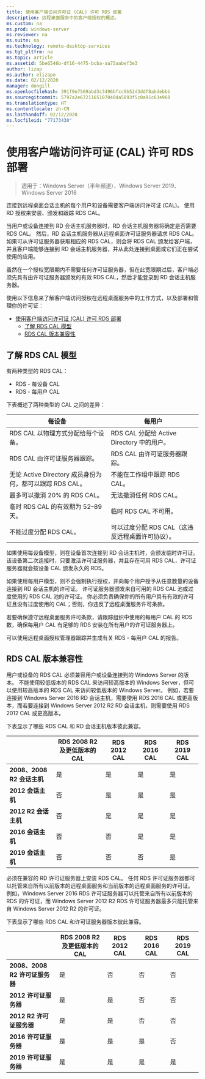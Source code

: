 ```yaml
---
title: 使用客户端访问许可证 (CAL) 许可 RDS 部署
description: 远程桌面服务中的客户端授权的概述。
ms.custom: na
ms.prod: windows-server
ms.reviewer: na
ms.suite: na
ms.technology: remote-desktop-services
ms.tgt_pltfrm: na
ms.topic: article
ms.assetid: 5be6546b-df16-4475-bcba-aa75aabef3e3
author: lizap
ms.author: elizapo
ms.date: 02/12/2020
manager: dongill
ms.openlocfilehash: 391f9e7569abd3c3496bfcc9b52d3ddf8abdebbb
ms.sourcegitcommit: 5797a2e67211651070404a5893f5c0a91c63e960
ms.translationtype: HT
ms.contentlocale: zh-CN
ms.lasthandoff: 02/12/2020
ms.locfileid: "77173430"
---
```

# <a name="license-your-rds-deployment-with-client-access-licenses-cals"></a>使用客户端访问许可证 (CAL) 许可 RDS 部署

>适用于：Windows Server（半年频道）、Windows Server 2019、Windows Server 2016

连接到远程桌面会话主机的每个用户和设备需要客户端访问许可证 (CAL)。 使用 RD 授权来安装、颁发和跟踪 RDS CAL。  

当用户或设备连接到 RD 会话主机服务器时，RD 会话主机服务器将确定是否需要 RDS CAL。 然后，RD 会话主机服务器从远程桌面许可证服务器请求 RDS CAL。 如果可从许可证服务器获取相应的 RDS CAL，则会将 RDS CAL 颁发给客户端，并且客户端能够连接到 RD 会话主机服务器，并从此处连接到桌面或它们正在尝试使用的应用。

虽然在一个授权宽限期内不需要任何许可证服务器，但在此宽限期过后，客户端必须先具有由许可证服务器颁发的有效 RDS CAL，然后才能登录到 RD 会话主机服务器。

使用以下信息来了解客户端访问授权在远程桌面服务中的工作方式，以及部署和管理你的许可证：

- [使用客户端访问许可证 (CAL) 许可 RDS 部署](#license-your-rds-deployment-with-client-access-licenses-cals)
  - [了解 RDS CAL 模型](#understanding-the-rds-cal-model)
  - [RDS CAL 版本兼容性](#rds-cal-version-compatibility)

## <a name="understanding-the-rds-cal-model"></a>了解 RDS CAL 模型

有两种类型的 RDS CAL：

- RDS - 每设备 CAL
- RDS - 每用户 CAL

下表概述了两种类型的 CAL 之间的差异：

| 每设备                                                     | 每用户                                                                         |
|----------------------------------------------------------------|----------------------------------------------------------------------------------|
| RDS CAL 以物理方式分配给每个设备。                   | RDS CAL 分配给 Active Directory 中的用户。                                 |
| RDS CAL 由许可证服务器跟踪。                        | RDS CAL 由许可证服务器跟踪。                                          |
| 无论 Active Directory 成员身份为何，都可以跟踪 RDS CAL。 | 不能在工作组中跟踪 RDS CAL。                                       |
| 最多可以撤消 20% 的 RDS CAL。                              | 无法撤消任何 RDS CAL。                                                      |
| 临时 RDS CAL 的有效期为 52–89 天。                       | 临时 RDS CAL 不可用。                                                |
| 不能过度分配 RDS CAL。                                  | 可以过度分配 RDS CAL（这违反远程桌面许可协议）。 |

如果使用每设备模型，则在设备首次连接到 RD 会话主机时，会颁发临时许可证。 该设备第二次连接时，只要激活许可证服务器，并且存在可用 RDS CAL，许可证服务器就会按设备 CAL 颁发永久的 RDS。

如果使用每用户模型，则不会强制执行授权，并向每个用户授予从任意数量的设备连接到 RD 会话主机的许可证。 许可证服务器颁发来自可用的 RDS CAL 池或过度使用的 RDS CAL 池的许可证。 你必须负责确保你的所有用户具有有效的许可证且没有过度使用的 CAL；否则，你违反了远程桌面服务许可条款。

若要确保遵守远程桌面服务许可条款，请跟踪组织中使用的每用户 CAL 的 RDS 数，确保每用户 CAL 有足够的 RDS 安装在所有用户的许可证服务器上。

可以使用远程桌面授权管理器跟踪并生成有关 RDS - 每用户 CAL 的报告。

## <a name="rds-cal-version-compatibility"></a>RDS CAL 版本兼容性

用户或设备的 RDS CAL 必须兼容用户或设备连接到的 Windows Server 的版本。 不能使用较低版本的 RDS CAL 来访问较高版本的 Windows Server，但可以使用较高版本的 RDS CAL 来访问较低版本的 Windows Server。 例如，若要连接到 Windows Server 2016 RD 会话主机，需要使用 RDS 2016 CAL 或更高版本，而若要连接到 Windows Server 2012 R2 RD 会话主机，则需要使用 RDS 2012 CAL 或更高版本。

下表显示了哪些 RDS CAL 和 RD 会话主机版本彼此兼容。

|                  | RDS 2008 R2 及更低版本的 CAL | RDS 2012 CAL | RDS 2016 CAL | RDS 2019 CAL |
|---------------------------------|--------|--------|--------|--------|
| **2008、2008 R2 会话主机** | 是    | 是    | 是    | 是     |
| **2012 会话主机**         | 否     | 是    | 是    | 是    |
| **2012 R2 会话主机**      | 否     | 是    | 是    | 是    |
| **2016 会话主机**         | 否     | 否     | 是    | 是    |
| **2019 会话主机**         | 否     | 否     | 否     | 是    |

必须在兼容的 RD 许可证服务器上安装 RDS CAL。 任何 RDS 许可证服务器都可以托管来自所有以前版本的远程桌面服务和当前版本的远程桌面服务的许可证。 例如，Windows Server 2016 RDS 许可证服务器可以托管来自所有以前版本的 RDS 的许可证，而 Windows Server 2012 R2 RDS 许可证服务器最多只能托管来自 Windows Server 2012 R2 的许可证。

下表显示了哪些 RDS CAL 和许可证服务器版本彼此兼容。

|                  | RDS 2008 R2 及更低版本的 CAL | RDS 2012 CAL | RDS 2016 CAL | RDS 2019 CAL |
|---------------------------------|--------|--------|--------|--------|
| **2008、2008 R2 许可证服务器** | 是    | 否   | 否   | 否    |
| **2012 许可证服务器**         | 是     | 是    | 否   | 否    |
| **2012 R2 许可证服务器**      | 是     | 是    | 否   | 否    |
| **2016 许可证服务器**         | 是     | 是    | 是   | 否    |
| **2019 许可证服务器**         | 是     | 是    | 是  | 是   |
